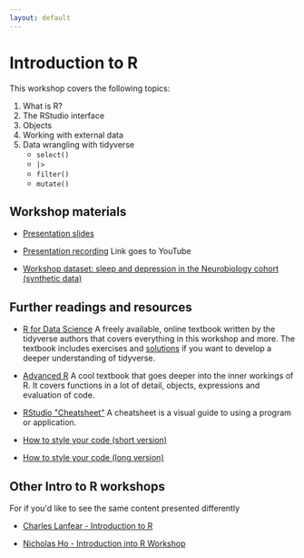 ```yaml
---
layout: default
---
```

# Introduction to R

This workshop covers the following topics:

1. What is R?
2. The RStudio interface
3. Objects
4. Working with external data
5. Data wrangling with tidyverse
    * `select()`
    * `|>`
    * `filter()`
    * `mutate()`


## Workshop materials

* [Presentation slides](https://tim9800.github.io/r_workshop_2024/slides1/slides1.html)

* [Presentation recording](https://youtu.be/2drqAVGJIQo) Link goes to YouTube

* [Workshop dataset: sleep and depression in the Neurobiology cohort (synthetic data)](https://tim9800.github.io/r_workshop_2024/data/neurobio_synthetic.csv)

## Further readings and resources

* [R for Data Science](https://r4ds.hadley.nz/) A freely available, online textbook written by the tidyverse authors that covers everything in this workshop and more. The textbook includes exercises and [solutions](https://mine-cetinkaya-rundel.github.io/r4ds-solutions/) if you want to develop a deeper understanding of tidyverse.

* [Advanced R](https://adv-r.hadley.nz/) A cool textbook that goes deeper into the inner workings of R. It covers functions in a lot of detail, objects, expressions and evaluation of code.

* [RStudio "Cheatsheet"](http://adv-r.had.co.nz/Style.html) A cheatsheet is a visual guide to using a program or application.

* [How to style your code (short version)](http://adv-r.had.co.nz/Style.html)

* [How to style your code (long version)](https://style.tidyverse.org/syntax.html)

## Other Intro to R workshops

For if you'd like to see the same content presented differently

* [Charles Lanfear - Introduction to R](https://clanfear.github.io/Intro_R_Workshop/)

* [Nicholas Ho - Introduction into R Workshop](https://sydney-informatics-hub.github.io/lessonbmc/)
